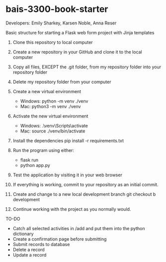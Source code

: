 # bais-3300-book-starter

Developers: Emily Sharkey, Karsen Noble, Anna Reser

Basic structure for starting a Flask web form project with Jinja templates

1. Clone this repository to local computer

2. Create a new repository in your GitHub and clone it to the local computer

3. Copy all files, EXCEPT the .git folder, from my repository folder into your repository folder

4. Delete my repository folder from your computer

5. Create a new virtual environment
      - Windows: python -m venv ./venv
      - Mac: python3 -m venv ./venv
      
6. Activate the new virtual environment
      - Windows: .\venv\Scripts\activate
      - Mac: source ./venv/bin/activate
      
7. Install the dependencies pip install -r requirements.txt

8. Run the program using either:
      - flask run
      - python app.py
      
9. Test the application by visiting it in your web browser

10. If everything is working, commit to your repository as an initial commit.

11. Create and change to a new local development branch git checkout b development

12. Continue working with the project as you normally would.

TO-DO
 - Catch all selected activities in /add and put them into the python dictionary
 - Create a confirmation page before submitting
 - Submit records to database
 - Delete a record
 - Update a record
